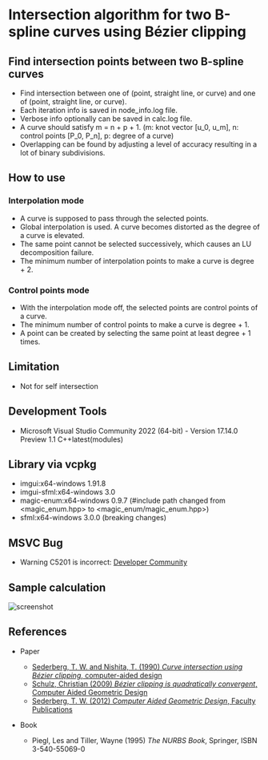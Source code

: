 # Intersection algorithm for two B-spline curves using Bézier clipping

## Find intersection points between two B-spline curves

- Find intersection between one of (point, straight line, or curve) and one of (point, straight line, or curve).
- Each iteration info is saved in node_info.log file.
- Verbose info optionally can be saved in calc.log file.
- A curve should satisfy m = n + p + 1.
(m: knot vector [u_0, u_m], n: control points [P_0, P_n], p: degree of a curve)
- Overlapping can be found by adjusting a level of accuracy resulting in a lot of binary subdivisions.

## How to use

### Interpolation mode
- A curve is supposed to pass through the selected points.
- Global interpolation is used. A curve becomes distorted as the degree of a curve is elevated.
- The same point cannot be selected successively, which causes an LU decomposition failure.
- The minimum number of interpolation points to make a curve is degree + 2.

### Control points mode
- With the interpolation mode off, the selected points are control points of a curve.
- The minimum number of control points to make a curve is degree + 1.
- A point can be created by selecting the same point at least degree + 1 times.

## Limitation

- Not for self intersection

## Development Tools

- Microsoft Visual Studio Community 2022 (64-bit) - 
Version 17.14.0 Preview 1.1
C++latest(modules)

## Library via vcpkg

- imgui:x64-windows 1.91.8
- imgui-sfml:x64-windows 3.0
- magic-enum:x64-windows 0.9.7 (#include path changed from <magic_enum.hpp> to <magic_enum/magic_enum.hpp>)
- sfml:x64-windows 3.0.0 (breaking changes)

## MSVC Bug

- Warning C5201 is incorrect: [Developer Community](https://developercommunity.visualstudio.com/t/C-modules-and-precompiled-header-incor/10016869)
  
## Sample calculation
![screenshot](Screenshot_3.png)

## References
- Paper
  - [Sederberg, T. W. and Nishita, T. (1990) *Curve intersection using Bézier clipping*, computer-aided design](http://nishitalab.org/user/nis/cdrom/cad/CAGD90Curve.pdf)
  - [Schulz, Christian (2009) *Bézier clipping is quadratically convergent*, Computer Aided Geometric Design](https://doi.org/10.1016/j.cagd.2007.12.006)
  - [Sederberg, T. W. (2012) *Computer Aided Geometric Design*, Faculty Publications](https://scholarsarchive.byu.edu/facpub/1/)

- Book
  - Piegl, Les and Tiller, Wayne (1995) *The NURBS Book*, Springer, ISBN 3-540-55069-0
